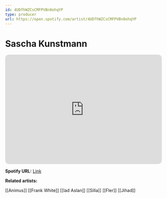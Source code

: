 ```yaml
---
id: 4UDfhWZCsCMFPVBn8ohqYP
type: producer
url: https://open.spotify.com/artist/4UDfhWZCsCMFPVBn8ohqYP
---
```

# Sascha Kunstmann

<iframe style="border-radius:12px" src="https://open.spotify.com/embed/artist/4UDfhWZCsCMFPVBn8ohqYP" width="100%" height="352" frameBorder="0" allowfullscreen="" allow="autoplay; clipboard-write; encrypted-media; fullscreen; picture-in-picture" loading="lazy"></iframe>

**Spotify URL:** [Link](https://open.spotify.com/artist/4UDfhWZCsCMFPVBn8ohqYP)

**Related artists:**

[[Animus]]
[[Frank White]]
[[Iad Aslan]]
[[Silla]]
[[Fler]]
[[Jihad]]
